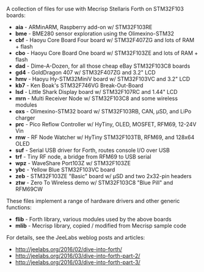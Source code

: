 A collection of files for use with Mecrisp Stellaris Forth on STM32F103 boards:

* **aia** - ARMinARM, Raspberry add-on w/ STM32F103RE
* **bme** - BME280 sensor exploration using the Olimexino-STM32
* **cbf** - Haoyu Core Board Four board w/ STM32F407ZG and lots of RAM + flash
* **cbo** - Haoyu Core Board One board w/ STM32F103ZE and lots of RAM + flash
* **dad** - Dime-A-Dozen, for all those cheap eBay STM32F103C8 boards
* **gd4** - GoldDragon 407 w/ STM32F407ZG and 3.2" LCD
* **hmv** - Haoyu Hy-STM32MiniV board w/ STM32F103VC and 3.2" LCD
* **kb7** - Ken Boak's STM32F746VG Break-Out-Board
* **lsd** - Little Shark Display board w/ STM32F107RC and 1.44" LCD
* **mrn** - Multi Receiver Node w/ STM32F103C8 and some wireless modules
* **oxs** - Olimexino-STM32 board w/ STM32F103RB, CAN, µSD, and LiPo charger
* **prc** - Pico Reflow Controller w/ HyTiny, OLED, MOSFET, RFM69, 12-24V Vin
* **rnw** - RF Node Watcher w/ HyTiny STM32F103TB, RFM69, and 128x64 OLED
* **suf** - Serial USB driver for Forth, routes console I/O over USB
* **trf** - Tiny RF node, a bridge from RFM69 to USB serial
* **wpz** - WaveShare Port103Z w/ STM32F103ZE
* **ybc** - Yellow Blue STM32F103VC board
* **zeb** - STM32F103ZE "Basic" board w/ µSD and two 2x32-pin headers
* **ztw** - Zero To Wireless demo w/ STM32F103C8 "Blue Pill" and RFM69CW

These files implement a range of hardware drivers and other generic functions:

* **flib** - Forth library, various modules used by the above boards
* **mlib** - Mecrisp library, copied / modified from Mecrisp sample code

For details, see the JeeLabs weblog posts and articles:

* <http://jeelabs.org/2016/02/dive-into-forth/>
* <http://jeelabs.org/2016/03/dive-into-forth-part-2/>
* <http://jeelabs.org/2016/03/dive-into-forth-part-3/>
